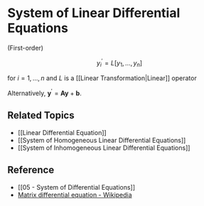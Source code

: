 # System of Linear Differential Equations

(First-order)

$$
y_{i}^{\prime}=L\left[y_{1},\dots,y_{n}\right]
$$

for $i=1,\dots,n$ and $L$ is a [[Linear Transformation|Linear]] operator

Alternatively, $\mathbf{y}^{\prime}=\mathbf{A}\mathbf{y}+\mathbf{b}$.

## Related Topics

- [[Linear Differential Equation]]
- [[System of Homogeneous Linear Differential Equations]]
- [[System of Inhomogeneous Linear Differential Equations]]

## Reference

- [[05 - System of Differential Equations]]
- [Matrix differential equation - Wikipedia](https://en.wikipedia.org/wiki/Matrix_differential_equation)

